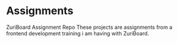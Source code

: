 # Assignments
ZuriBoard Assignment Repo
These projects are assignments from a frontend development training i am having with ZuriBoard.
